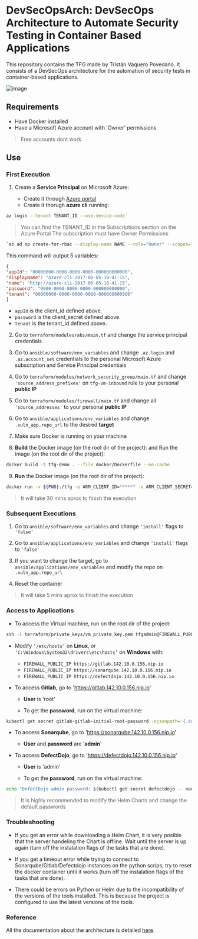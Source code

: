 # DevSecOpsArch: DevSecOps Architecture to Automate Security Testing in Container Based Applications

This repository contains the TFG made by Tristán Vaquero Povedano. It consists of a DevSecOps architecture for the automation of security tests in container-based applications.

![image](https://github.com/Trigii/DevSecOpsArch/assets/95245480/a2e29a07-b0bd-405f-be76-b955a5578835)

## Requirements

- Have Docker installed
- Have a Microsoft Azure account with 'Owner' permissions 
> Free accounts dont work

## Use
### First Execution

1. Create a **Service Principal** on Microsoft Azure:
    
    - Create it through [Azure portal](https://learn.microsoft.com/en-us/azure/active-directory/develop/howto-create-service-principal-portal)
    - Create it thorugh **azure cli** running:
```bash
az login --tenant TENANT_ID --use-device-code`
```

> You can find the TENANT_ID in the Subscriptions section on the Azure Portal 
> The subscription must have Owner Permissions

```bash
`az ad sp create-for-rbac --display-name NAME --role="Owner" --scopes="/subscriptions/SUBSCRIPTION_ID"` 
```

This command will output 5 variables:

```json
{
"appId": "00000000-0000-0000-0000-000000000000",
"displayName": "azure-cli-2017-06-05-10-41-15",
"name": "http://azure-cli-2017-06-05-10-41-15",
"password": "0000-0000-0000-0000-000000000000",
"tenant": "00000000-0000-0000-0000-000000000000"
}
```

- `appId` is the client_id defined above.
- `password` is the client_secret defined above.
- `tenant` is the tenant_id defined above.
        
2. Go to `terraform/modules/aks/main.tf` and change the service principal credentials

3. Go to `ansible/software/env_variables` and change `.az.login` and `.az.account_set` credentials to the personal Microsoft Azure subscription and Service Principal credentials

4. Go to `terraform/modules/network_security_group/main.tf` and change `'source_address_prefixes'` on `tfg-vm-inbound` rule to your personal **public IP**

5. Go to `terraform/modules/firewall/main.tf` and change all `'source_addresses'` to your personal **public IP**

6. Go to `ansible/applications/env_variables` and change `.vuln_app.repo_url` to the desired **target**

7. Make sure Docker is running on your machine

8. **Build** the Docker image (on the root dir of the project): and Run the image (on the root dir of the project): 
```bash
docker build -t tfg-demo . --file docker/Dockerfile --no-cache
```

9. **Run** the Docker image (on the root dir of the project):
```bash
docker run -v ${PWD}:/tfg -e ARM_CLIENT_ID="****" -e ARM_CLIENT_SECRET="****" -e ARM_TENANT_ID="****" -e ARM_SUBSCRIPTION_ID="****" -it tfg-demo
```

> It will take 30 mins aprox to finish the execution

### Subsequent Executions

1. Go to `ansible/software/env_variables` and change `'install'` flags to `'false'`

2. Go to `ansible/applications/env_variables` and change `'install'` flags to `'false'`

3. If you want to change the target, go to `ansible/applications/env_variables` and modify the repo on `.vuln_app.repo_url`

4. Reset the container

> It will take 5 mins aprox to finish the execution

### Access to Applications

- To access the Virtual machine, run on the root dir of the project: 
```bash
ssh -i terraform/private_keys/vm_private_key.pem tfgadmin@FIREWALL_PUBLIC_IP
```

- Modify `‘/etc/hosts’` on **Linux**, or `‘C:\Windows\System32\drivers\etc\hosts’` on **Windows** with:
    - `FIREWALL_PUBLIC_IP https://gitlab.142.10.0.156.nip.io`
    - `FIREWALL_PUBLIC_IP https://sonarqube.142.10.0.156.nip.io`
    - `FIREWALL_PUBLIC_IP https://defectdojo.142.10.0.156.nip.io`

- To access **Gitlab**, go to 'https://gitlab.142.10.0.156.nip.io'
    - **User** is 'root'
    
    - To get the **password**, run on the virtual machine: 
```bash
kubectl get secret gitlab-gitlab-initial-root-password -ojsonpath='{.data.password}' -n gitlab | base64 -d ; echo
```

- To access **Sonarqube**, go to 'https://sonarqube.142.10.0.156.nip.io'
    - **User** and **password** are '**admin**'

- To access **DefectDojo**, go to 'https://defectdojo.142.10.0.156.nip.io'
    - **User** is 'admin'

    - To get the **password**, run on the virtual machine: 
```bash
echo "DefectDojo admin password: $(kubectl get secret defectdojo -- namespace=defectdojo --output jsonpath='{.data.DD_ADMIN_PASSWORD}' | base64 --decode)"
```

> It is highly recommended to modify the Helm Charts and change the default passwords

### Troubleshooting

- If you get an error while downloading a Helm Chart, it is very posible that the server handeling the Chart is offline. Wait until the server is up again (turn off the instalation flags of the tasks that are done).

- If you get a timeout error while trying to connect to Sonarqube/Gitlab/Defectdojo instances on the python scrips, try to reset the docker container until it works (turn off the instalation flags of the tasks that are done).

- There could be errors on Python or Helm due to the incompatibility of the versions of the tools installed. This is because the project is configured to use the latest versions of the tools.

### Reference
All the documentation about the architecture is detailed [here](https://oa.upm.es/75213/).
